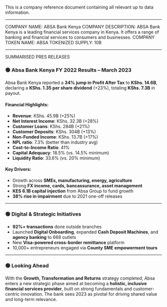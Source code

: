 This is a company reference document containing all relevant up to data information.

----
COMPANY NAME: ABSA Bank Kenya
COMPANY DESCRIPTION: ABSA Bank Kenya is a leading financial services company in Kenya. It offers a range of banking and financial services to consumers and businesses.
COMPANY TOKEN NAME: ABSA
TOKENIZED SUPPLY: 10B

---
SUMMARISED PRES RELEASES

### 🟢 **Absa Bank Kenya FY 2022 Results – March 2023**  
Absa Bank Kenya reported a **34% jump in Profit After Tax** to **KShs. 14.6B**, declaring a **KShs. 1.35 per share dividend** (+23%), totaling **KShs. 7.3B** in payout.

#### Financial Highlights:  
- **Revenue**: KShs. 45.9B (+25%)  
- **Net Interest Income**: KShs. 32.3B (+28%)  
- **Customer Loans**: KShs. 284B (+21%)  
- **Customer Deposits**: KShs. 304B (+13%)  
- **Non-Funded Income**: KShs. 13.7B (+17%)  
- **NPL ratio**: 7.3% (better than industry avg)  
- **Cost-to-Income Ratio**: 41%  
- **Capital Adequacy**: 18.5% (vs. 14.5% minimum)  
- **Liquidity Ratio**: 33.6% (vs. 20% minimum)

#### Key Drivers:
- Growth across **SMEs, manufacturing, energy, agriculture**  
- Strong **FX income, cards, bancassurance, asset management**  
- **KES 6.1B capital injection** from Absa Group to fund growth  
- **38% rise in impairment** due to 2021 one-off releases

---

### 🟢 **Digital & Strategic Initiatives**  
- **92%+ transactions** done outside branches  
- Launched **Digital Onboarding**, expanded **Cash Deposit Machines**, and **agency banking** to 668 outlets  
- New **Visa-powered cross-border remittance** platform  
- 10,000+ entrepreneurs engaged via **County SME empowerment tours**  

---

### 🟢 **Looking Ahead**  
With the **Growth, Transformation and Returns** strategy completed, Absa enters a new strategic phase aimed at becoming a **holistic, inclusive financial services provider**, built on strong fundamentals and customer-centric innovation. The bank sees 2023 as pivotal for driving shared value and long-term relevance.